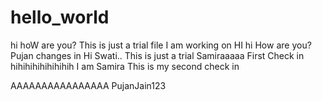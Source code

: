 # hello_world
hi hoW are you? This is just a trial file I am working on
HI
hi
How are you?Pujan changes in
Hi Swati.. This is just a trial
Samiraaaaa First Check in
hihihihihihihihih I am Samira This is my second check in

AAAAAAAAAAAAAAAA
PujanJain123
